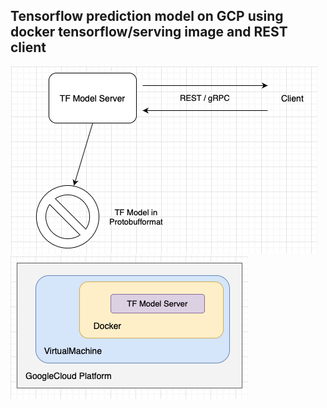 ## Tensorflow prediction model on GCP using docker tensorflow/serving image and REST client
![alt text](https://github.com/LizaKurilo/Udemy-course-Machine-Learning-Deep-Learning-model-deployment/blob/main/Module%205.%20Deploying%20Deep%20Learning%20Models/Tensorflow%20on%20GCP%20with%20Docker/image1.png) \
![alt text](https://github.com/LizaKurilo/Udemy-course-Machine-Learning-Deep-Learning-model-deployment/blob/main/Module%205.%20Deploying%20Deep%20Learning%20Models/Tensorflow%20on%20GCP%20with%20Docker/image2.png)
